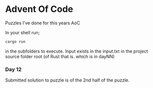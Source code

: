 # Advent Of Code

Puzzles I've done for this years AoC

In your shell run;
```bash
cargo run
```
in the subfolders to execute. Input exists in the input.txt in the project source folder root (of Rust that is. which is in dayNN)


### Day 12
Submitted solution to puzzle is of the 2nd half of the puzzle.

